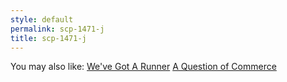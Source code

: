 ```yaml
---
style: default
permalink: scp-1471-j
title: scp-1471-j
---
```

You may also like:
[We've Got A Runner](http://scp-wiki.net/we-ve-got-a-runner)
[A Question of Commerce](http://scp-wiki.net/a-question-of-commerce)